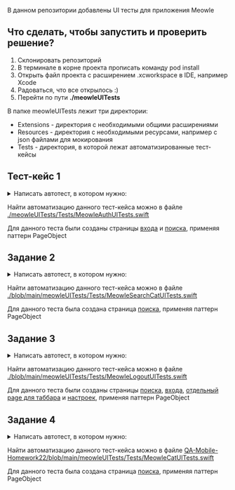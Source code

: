 В данном репозитории добавлены UI тесты для приложения Meowle

## Что сделать, чтобы запустить и проверить решение?

1. Склонировать репозиторий
2. В терминале в корне проекта прописать команду pod install
3. Открыть файл проекта с расширением .xcworkspace в IDE, например Xcode
4. Радоваться, что все открылось :)
5. Перейти по пути <b>./meowleUITests</b>

В папке meowleUITests лежит три директории:

- Extensions - директория с необходимыми общими расширениями
- Resources - директория с необходимыми ресурсами, например с json файлами для мокирования
- Tests - директория, в которой лежат автоматизированные тест-кейсы

## Тест-кейс 1

<details>
  <summary>Написать автотест, в котором нужно:</summary>
  
  1) открыть приложение;
  
  2) отключить автоматическую авторизацию, выставив параметры метода "openApp" как "isAuthorised: false";
  
  3) тапнуть по полю "Введите своё имя";
  
  4) ввести имя "Александр" (или любое другое имя на свой вкус);
  
  5) нажать на кнопку "Войти";
  
  6) убедиться, что открылась главная страница приложения.
</details>

Найти автоматизацию данного тест-кейса можно в файле [./meowleUITests/Tests/MeowleAuthUITests.swift](https://github.com/XxtEri/QA-Mobile-Homework22/blob/main/meowleUITests/Tests/MeowleAuthUITests.swift)

Для данного теста были созданы страницы [входа](https://github.com/XxtEri/QA-Mobile-Homework22/blob/main/meowleUITests/Tests/PageObjects/MeowleAuthPage.swift) и [поиска](https://github.com/XxtEri/QA-Mobile-Homework22/blob/main/meowleUITests/Tests/PageObjects/MeowleSearchCatPage.swift), применяя паттерн PageObject

## Задание 2

<details>
  <summary>Написать автотест, в котором нужно:</summary>
  
  1) открыть приложение;

  2) авторизоваться в приложении;
  
  3) тапнуть по кнопке "Все имена";
  
  4) при тапе на кнопку "Все имена" замокать список котиков, удалив из списка все имена, оставив в списке только три котика: "Кот №1", "Кот №2", "Кот №3".
  
  5) проверить, что после тапа по кнопке "Все имена" открылся экран со списком замоканных котиков "Кот №1", "Кот №2", "Кот №3".
</details>

Найти автоматизацию данного тест-кейса можно в файле [./blob/main/meowleUITests/Tests/MeowleSearchCatUITests.swift](https://github.com/XxtEri/QA-Mobile-Homework22/blob/main/meowleUITests/Tests/MeowleSearchCatUITests.swift)

Для данного теста была создана страница [поиска](https://github.com/XxtEri/QA-Mobile-Homework22/blob/main/meowleUITests/Tests/PageObjects/MeowleSearchCatPage.swift), применяя паттерн PageObject

## Задание 3

<details>
  <summary>Написать автотест, в котором нужно:</summary>
  
  1) открыть приложение;

  2) убедиться, что мы попали на "Гланвую" страницу;
  
  3) перейти во вкладку "Настройки";
  
  3) убедиться, что вкладка "Настройки" открыта;
  
  3) прописать accessibilityIdentifyer кнопке "Выйти из аккаунта";
  
  4) тапнуть по кнопке "Выйти из аккаунта", используя в методе тапа accessibilityIdentifyer назначенный данной кнопке на прошлом шаге;
  
  5) убедиться, что произошёл разлогин из приложения.
</details>

Найти автоматизацию данного тест-кейса можно в файле [./blob/main/meowleUITests/Tests/MeowleLogoutUITests.swift](https://github.com/XxtEri/QA-Mobile-Homework22/blob/main/meowleUITests/Tests/MeowleLogoutUITests.swift)

Для данного теста были созданы страницы [поиска](https://github.com/XxtEri/QA-Mobile-Homework22/blob/main/meowleUITests/Tests/PageObjects/MeowleSearchCatPage.swift), [входа](https://github.com/XxtEri/QA-Mobile-Homework22/blob/main/meowleUITests/Tests/PageObjects/MeowleAuthPage.swift), [отдельный page для таббара](https://github.com/XxtEri/QA-Mobile-Homework22/blob/main/meowleUITests/Tests/PageObjects/MeowleTabBarPage.swift) и [настроек](https://github.com/XxtEri/QA-Mobile-Homework22/blob/main/meowleUITests/Tests/PageObjects/MeowleSettingsPage.swift), применяя паттерн PageObject

## Задание 4

<details>
  <summary>Написать автотест, в котором нужно:</summary>
  
  1) открыть приложение;
  
  2) убедиться, что мы попали на "Гланвую" страницу;
  
  3) тапунть по поисковому полю;
  
  4) ввести в поле "Введите имя котика" имя "Батон";
  
  5) тапнуть по кнопке "Поиск";
  
  6) убедиться, что в поисковой выдаче отобразился кот "Батон";
  
  7) тапнуть по котику "Батон" в поисковой выдаче;
  
  8) в открывшейся карточке котика "Батон" в правом верхнем углу нажать лайк;
  
  9) проверить, что лайков стало на один больше (было 5, а стало 6).
</details>

Найти автоматизацию данного тест-кейса можно в файле [QA-Mobile-Homework22/blob/main/meowleUITests/Tests/MeowleCatUITests.swift](https://github.com/XxtEri/QA-Mobile-Homework22/blob/main/meowleUITests/Tests/MeowleCatUITests.swift)

Для данного теста была создана страница [поиска](https://github.com/XxtEri/QA-Mobile-Homework22/blob/main/meowleUITests/Tests/PageObjects/MeowleSearchCatPage.swift), применяя паттерн PageObject
